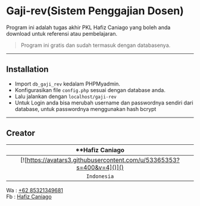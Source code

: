 # Gaji-rev(Sistem Penggajian Dosen)

Program ini adalah tugas akhir PKL Hafiz Caniago yang boleh anda download untuk referensi atau pembelajaran.

> Program ini gratis dan sudah termasuk dengan databasenya.

---

## Installation

- Import `db_gaji_rev` kedalam PHPMyadmin.
- Konfigurasikan file `config.php` sesuai dengan database anda.
- Lalu jalankan dengan `localhost/gaji-rev`
- Untuk Login anda bisa merubah username dan passwordnya sendiri dari database, untuk passwordnya menggunakan hash bcrypt

---

## Creator

|**Hafiz Caniago|
| :---: |
| [![https://avatars3.githubusercontent.com/u/53365353?s=400&v=4]()]()    |
| `Indonesia` |


Wa : <a href="https://wa.me/6285321349681?text=Halo%20Hafiz">+62 85321349681</a><br>
Fb : <a href="https://web.facebook.com/codehafiz02">Hafiz Caniago </a>

